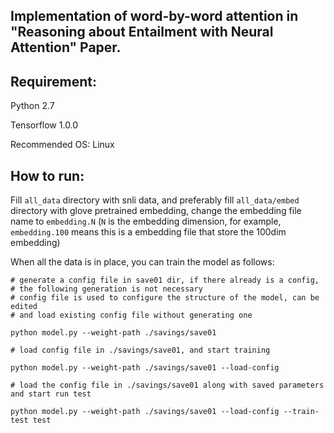 ## Implementation of word-by-word attention in "Reasoning about Entailment with Neural Attention" Paper.

## Requirement:

Python 2.7

Tensorflow 1.0.0 

Recommended OS: Linux


## How to run:

Fill `all_data` directory with snli data, and preferably fill `all_data/embed` directory with glove pretrained embedding, change the embedding file name to `embedding.N` (`N` is the embedding dimension, for example, `embedding.100` means this is a embedding file that store the 100dim embedding)

When all the data is in place, you can train the model as follows:
        
	# generate a config file in save01 dir, if there already is a config, 
	# the following generation is not necessary
	# config file is used to configure the structure of the model, can be edited
	# and load existing config file without generating one
	
	python model.py --weight-path ./savings/save01 
	
	# load config file in ./savings/save01, and start training
	
	python model.py --weight-path ./savings/save01 --load-config
	
	# load the config file in ./savings/save01 along with saved parameters and start run test
	
	python model.py --weight-path ./savings/save01 --load-config --train-test test

